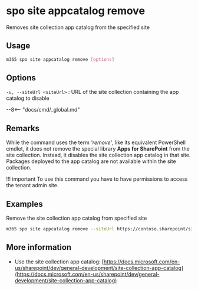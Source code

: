 # spo site appcatalog remove

Removes site collection app catalog from the specified site

## Usage

```sh
m365 spo site appcatalog remove [options]
```

## Options

`-u, --siteUrl <siteUrl>`
: URL of the site collection containing the app catalog to disable

--8<-- "docs/cmd/_global.md"

## Remarks

While the command uses the term *'remove'*, like its equivalent PowerShell cmdlet, it does not remove the special library **Apps for SharePoint** from the site collection. Instead, it disables the site collection app catalog in that site. Packages deployed to the app catalog are not available within the site collection.

!!! important
    To use this command you have to have permissions to access the tenant admin site.
    
## Examples

Remove the site collection app catalog from specified site

```sh
m365 spo site appcatalog remove --siteUrl https://contoso.sharepoint/sites/site
```

## More information

- Use the site collection app catalog: [https://docs.microsoft.com/en-us/sharepoint/dev/general-development/site-collection-app-catalog](https://docs.microsoft.com/en-us/sharepoint/dev/general-development/site-collection-app-catalog)
